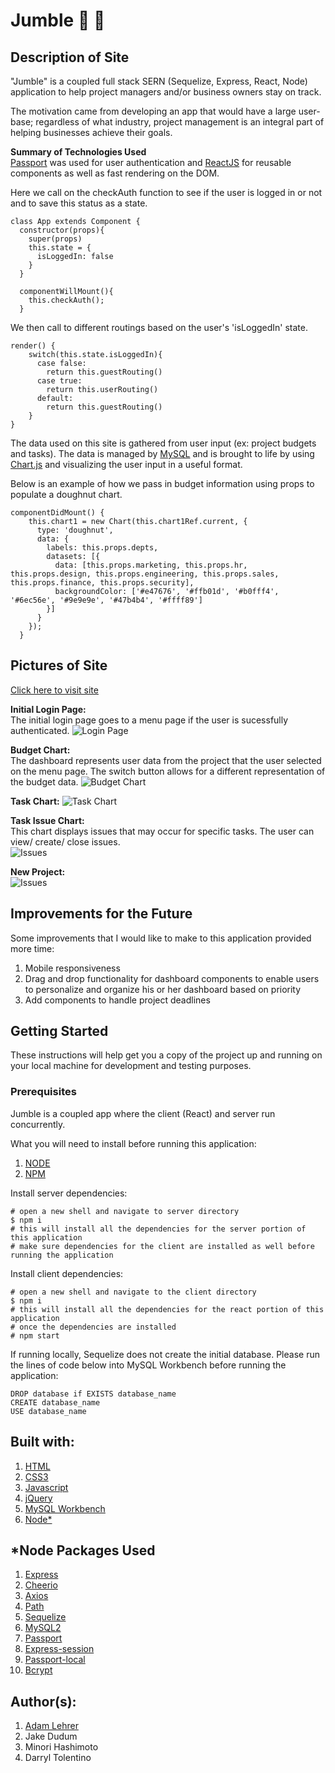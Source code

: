 # Jumble :small_blue_diamond: :small_orange_diamond:

## Description of Site
"Jumble" is a coupled full stack SERN (Sequelize, Express, React, Node) application to help project managers and/or business owners stay on track. 

The motivation came from developing an app that would have a large user-base; regardless of what industry, project management is an integral part of helping businesses achieve their goals. 

**Summary of Technologies Used** <br/>
[Passport](http://www.passportjs.org/docs/) was used for user authentication and [ReactJS](https://reactjs.org/docs/getting-started.html) for reusable components as well as fast rendering on the DOM. 

Here we call on the checkAuth function to see if the user is logged in or not and to save this status as a state. 

```
class App extends Component {
  constructor(props){
    super(props)
    this.state = {
      isLoggedIn: false
    }
  }
  
  componentWillMount(){
    this.checkAuth();
  }
```

We then call to different routings based on the user's 'isLoggedIn' state. 

```
render() {
    switch(this.state.isLoggedIn){
      case false:
        return this.guestRouting()
      case true:
        return this.userRouting()
      default:
        return this.guestRouting()
    }
}
```

The data used on this site is gathered from user input (ex: project budgets and tasks). The data is managed by [MySQL](https://dev.mysql.com/doc/) and is brought to life by using [Chart.js](https://www.chartjs.org/) and visualizing the user input in a useful format.


Below is an example of how we pass in budget information using props to populate a doughnut chart. 

```
componentDidMount() {
    this.chart1 = new Chart(this.chart1Ref.current, {
      type: 'doughnut',
      data: {
        labels: this.props.depts,
        datasets: [{
          data: [this.props.marketing, this.props.hr, this.props.design, this.props.engineering, this.props.sales, this.props.finance, this.props.security],
          backgroundColor: ['#e47676', '#ffb01d', '#b0fff4', '#6ec56e', '#9e9e9e', '#47b4b4', '#ffff89']
        }]
      }
    });
  }
```

## Pictures of Site
[Click here to visit site](https://jumble-dash.herokuapp.com/)

**Initial Login Page:** <br/>
The initial login page goes to a menu page if the user is sucessfully authenticated.
![Login Page](./siteImages/site1.gif)

**Budget Chart:** <br/>
The dashboard represents user data from the project that the user selected on the menu page. The switch button allows for a different representation of the budget data. 
![Budget Chart](./siteImages/site2.gif)

**Task Chart:** 
![Task Chart](./siteImages/site5.gif)

**Task Issue Chart:** <br/>
This chart displays issues that may occur for specific tasks. The user can view/ create/ close issues.  
![Issues](./siteImages/site3.gif)

**New Project:**  
![Issues](./siteImages/site6.gif)

## Improvements for the Future
Some improvements that I would like to make to this application provided more time: 

1. Mobile responsiveness
2. Drag and drop functionality for dashboard components to enable users to personalize and organize his or her dashboard based on priority
3. Add components to handle project deadlines 


## Getting Started
These instructions will help get you a copy of the project up and running on your local machine for development and testing purposes. 

### Prerequisites 
Jumble is a coupled app where the client (React) and server run concurrently. 

What you will need to install before running this application:

1. [NODE](https://nodejs.org/en/download/)
2. [NPM](https://docs.npmjs.com/cli/install)

Install server dependencies: 

```
# open a new shell and navigate to server directory
$ npm i
# this will install all the dependencies for the server portion of this application
# make sure dependencies for the client are installed as well before running the application
```

Install client dependencies: 

```
# open a new shell and navigate to the client directory
$ npm i
# this will install all the dependencies for the react portion of this application
# once the dependencies are installed 
# npm start
```

If running locally, Sequelize does not create the initial database. Please run the lines of code below into MySQL Workbench before running the application: 

```
DROP database if EXISTS database_name
CREATE database_name
USE database_name
```

## Built with: 
1. [HTML](https://developer.mozilla.org/en-US/docs/Web/Guide/HTML/HTML5)
2. [CSS3](https://developer.mozilla.org/en-US/docs/Web/CSS)
4. [Javascript](https://developer.mozilla.org/en-US/docs/Web/JavaScript)
5. [jQuery](https://api.jquery.com/)
6. [MySQL Workbench](https://dev.mysql.com/doc/workbench/en/)
8. [Node*](https://nodejs.org/en/download/)

## *Node Packages Used
1. [Express](https://expressjs.com/)
2. [Cheerio](https://www.npmjs.com/package/cheerio)
3. [Axios](https://www.npmjs.com/package/axios)
5. [Path](https://nodejs.org/api/path.html)
6. [Sequelize](https://www.npmjs.com/package/sequelize)
7. [MySQL2](https://www.npmjs.com/package/mysql2)
8. [Passport](https://www.npmjs.com/package/passport)
9. [Express-session](https://www.npmjs.com/package/express-session)
10. [Passport-local](https://www.npmjs.com/package/passport-local)
11. [Bcrypt](https://www.npmjs.com/package/bcrypt)

## Author(s): 
1. [Adam Lehrer](https://github.com/AdamSL394)
2. Jake Dudum
3. Minori Hashimoto
4. Darryl Tolentino 


